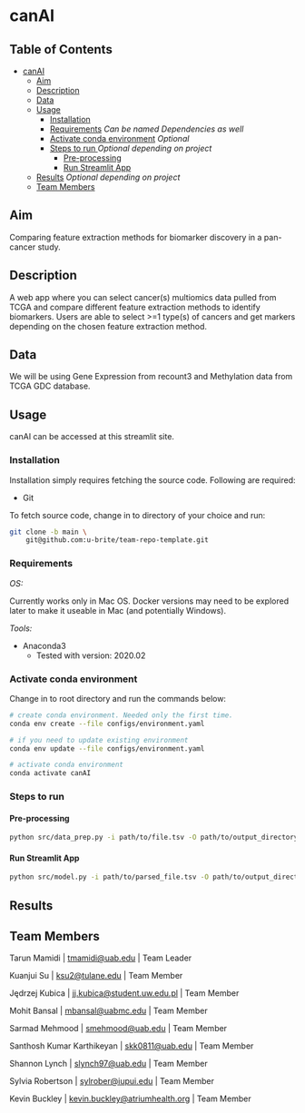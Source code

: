 # canAI

## Table of Contents

- [canAI](#canai)
    - [Aim](#aim)
    - [Description](#description)
    - [Data](#data)
    - [Usage](#usage)
        - [Installation](#installation)
        - [Requirements](#requirements) _Can be named Dependencies as well_
        - [Activate conda environment](#activate-conda-environment) _Optional_
        - [Steps to run ](#steps-to-run) _Optional depending on project_
            - [Pre-processing](#pre-processing)
            - [Run Streamlit App](#run-streamlit-app)
    - [Results](#results) _Optional depending on project_
    - [Team Members](#team-members)

## Aim

Comparing feature extraction methods for biomarker discovery in a pan-cancer study.

## Description

A web app where you can select cancer(s) multiomics data pulled from TCGA and compare different feature extraction methods to identify biomarkers. Users are able to select >=1 type(s) of cancers and get markers depending on the chosen feature extraction method.

## Data

We will be using Gene Expression from recount3 and Methylation data from TCGA GDC database.

## Usage

canAI can be accessed at this streamlit site.

### Installation

Installation simply requires fetching the source code. Following are required:

- Git

To fetch source code, change in to directory of your choice and run:

```sh
git clone -b main \
    git@github.com:u-brite/team-repo-template.git
```

### Requirements

*OS:*

Currently works only in Mac OS. Docker versions may need to be explored later to make it useable in Mac (and
potentially Windows).

*Tools:*

- Anaconda3
    - Tested with version: 2020.02

### Activate conda environment

Change in to root directory and run the commands below:

```sh
# create conda environment. Needed only the first time.
conda env create --file configs/environment.yaml

# if you need to update existing environment
conda env update --file configs/environment.yaml

# activate conda environment
conda activate canAI
```

### Steps to run

#### Pre-processing

```sh
python src/data_prep.py -i path/to/file.tsv -O path/to/output_directory
```

#### Run Streamlit App

```sh
python src/model.py -i path/to/parsed_file.tsv -O path/to/output_directory
```

## Results


## Team Members

Tarun Mamidi | tmamidi@uab.edu | Team Leader

Kuanjui Su |	ksu2@tulane.edu | Team Member

Jędrzej Kubica |	jj.kubica@student.uw.edu.pl | Team Member

Mohit Bansal |	mbansal@uabmc.edu | Team Member

Sarmad Mehmood |	smehmood@uab.edu | Team Member

Santhosh Kumar Karthikeyan | skk0811@uab.edu | Team Member

Shannon Lynch |	slynch97@uab.edu | Team Member

Sylvia Robertson |	sylrober@iupui.edu | Team Member

Kevin Buckley |	kevin.buckley@atriumhealth.org | Team Member
